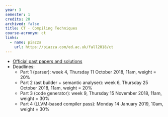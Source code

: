```yaml
---
year: 3
semester: 1
credits: 20
archived: false
title: CT - Compiling Techniques
course-acronym: ct
links:
  - name: piazza
    url: https://piazza.com/ed.ac.uk/fall2018/ct
---
```


<!--- [Coursework](https://bitbucket.org/cdubach/ct-17-18/)-->
- [Official past papers and solutions](/drive?next=1MkgKYEtwcUjhy0FAERcVshSDPbRXDrm0)
- Deadlines:
  - Part 1 (parser): week 4, Thursday 11 October 2018, 11am, weight = 20%
  - Part 2 (ast builder + semantic analyser): week 6, Thursday 25 October 2018, 11am, weight = 20%
  - Part 3 (code generator): week 9, Thursday 15 November 2018, 11am, weight = 30%
  - Part 4 (LLVM-based compiler pass): Monday 14 January 2019, 10am, weight = 30%

